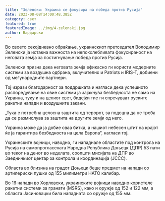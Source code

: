 ```yaml
---
title: "Зеленски: Украина се фокусира на победа против Русија"
date: 2023-08-08T14:00:48.385Z
category: свет
featured: true
featuredImage: ../img/4-zelenski.jpg
author: Вардарски
---
```

Во своето секојдневно обраќање, украинскиот претседател Володимир Зеленски ја истакна важноста на непоколебливата фокусираност на неговата земја за постигнување победа против Русија.

Зеленски призна дека неговата земја ефикасно ги користи модерните системи за воздушна одбрана, вклучително и Patriots и IRIS-T, добиени од меѓународните партнери.

Тој изрази благодарност за поддршката и нагласи дека успешното распоредување на овие системи ја зајакнува безбедноста не само на Украина, туку и на целиот свет, бидејќи тие ги спречуваат руските ракетни напади и воздушните закани.

„Тука е потребна целосна заштита од теророт, за подоцна да не треба да се размислува за заштита на другите земји од него.

Украина може да ја добие оваа битка, а нашиот небесен штит на крајот ќе ја гарантира безбедноста на цела Европа“, нагласи тој.

Украинските војници, наводно, ги нападнале областите под контрола на Русија на самопрогласената Народна Република Доњецк (ДПР) 53 пати во текот на денот во неделата, соопшти мисијата на ДПР во Заедничкиот центар за контрола и координација (JCCC).

Областа во близина на градот Доњецк беше предмет на напади со артилериски пушки од 155 милиметри НАТО калибар.

Во 16 напади во Хорловски, украинските војници наводно користеле ракетни системи за гранати (MSRS), како и оружје од 152 и 122 мм, а областа Јасиновацки била нападната со оружје од 155 мм.